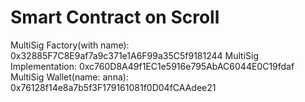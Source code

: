 # Smart Contract on Scroll

MultiSig Factory(with name): 0x32885F7C8E9af7a9c371e1A6F99a35C5f9181244
MultiSig Implementation: 0xc760D8A49f1EC1e5916e795AbAC6044E0C19fdaf
MultiSig Wallet(name: anna): 0x76128f14e8a7b5f3F179161081f0D04fCAAdee21
